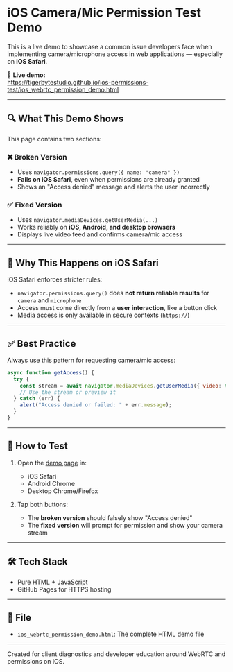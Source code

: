 
# iOS Camera/Mic Permission Test Demo

This is a live demo to showcase a common issue developers face when implementing camera/microphone access in web applications — especially on **iOS Safari**.

🔗 **Live demo:**  
https://tigerbytestudio.github.io/ios-permissions-test/ios_webrtc_permission_demo.html

---

## 🔍 What This Demo Shows

This page contains two sections:

### ❌ Broken Version
- Uses `navigator.permissions.query({ name: "camera" })`
- **Fails on iOS Safari**, even when permissions are already granted
- Shows an "Access denied" message and alerts the user incorrectly

### ✅ Fixed Version
- Uses `navigator.mediaDevices.getUserMedia(...)`
- Works reliably on **iOS, Android, and desktop browsers**
- Displays live video feed and confirms camera/mic access

---

## 📱 Why This Happens on iOS Safari

iOS Safari enforces stricter rules:

- `navigator.permissions.query()` does **not return reliable results** for `camera` and `microphone`
- Access must come directly from a **user interaction**, like a button click
- Media access is only available in secure contexts (`https://`)

---

## ✅ Best Practice

Always use this pattern for requesting camera/mic access:

```js
async function getAccess() {
  try {
    const stream = await navigator.mediaDevices.getUserMedia({ video: true, audio: true });
    // Use the stream or preview it
  } catch (err) {
    alert("Access denied or failed: " + err.message);
  }
}
```

---

## 🧪 How to Test

1. Open the [demo page](https://tigerbytestudio.github.io/ios-permissions-test/ios_webrtc_permission_demo.html) in:
   - iOS Safari
   - Android Chrome
   - Desktop Chrome/Firefox

2. Tap both buttons:
   - The **broken version** should falsely show "Access denied"
   - The **fixed version** will prompt for permission and show your camera stream

---

## 🛠 Tech Stack

- Pure HTML + JavaScript
- GitHub Pages for HTTPS hosting

---

## 📂 File

- `ios_webrtc_permission_demo.html`: The complete HTML demo file

---

Created for client diagnostics and developer education around WebRTC and permissions on iOS.
